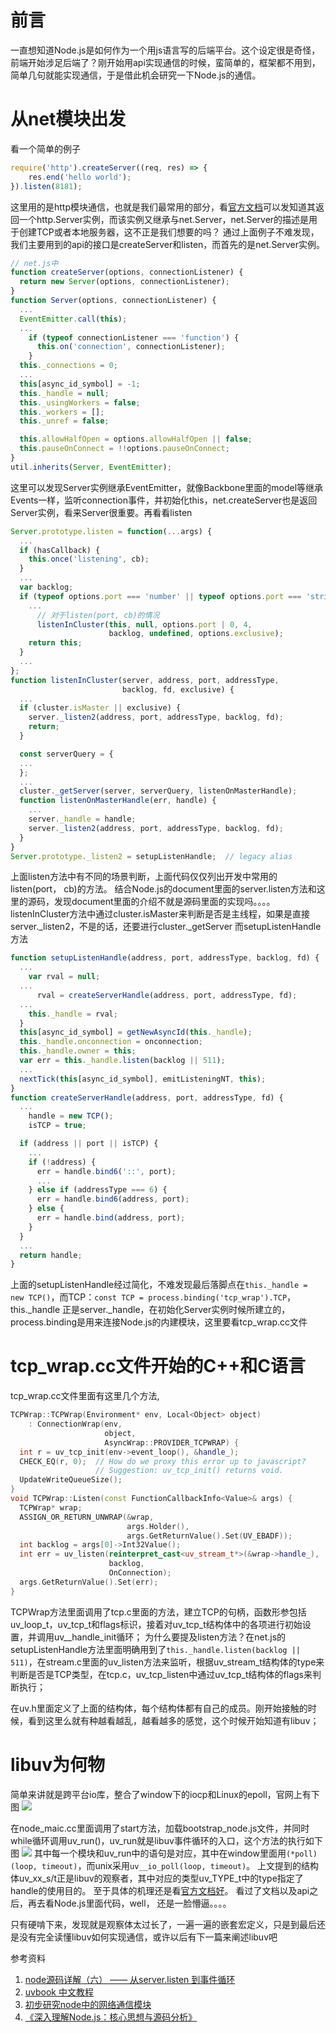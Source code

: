 # 前言
一直想知道Node.js是如何作为一个用js语言写的后端平台。这个设定很是奇怪，前端开始涉足后端了？刚开始用api实现通信的时候，蛮简单的，框架都不用到，简单几句就能实现通信，于是借此机会研究一下Node.js的通信。

# 从net模块出发
看一个简单的例子
```javascript
require('http').createServer((req, res) => {
    res.end('hello world');
}).listen(8181);
```
这里用的是http模块通信，也就是我们最常用的部分，看[官方文档](https://nodejs.org/dist/latest-v6.x/docs/api/http.html#http_http_createserver_requestlistener)可以发知道其返回一个http.Server实例，而该实例又继承与net.Server，net.Server的描述是用于创建TCP或者本地服务器，这不正是我们想要的吗？
通过上面例子不难发现，我们主要用到的api的接口是createServer和listen，而首先的是net.Server实例。
```javascript
// net.js中
function createServer(options, connectionListener) {
  return new Server(options, connectionListener);
}
function Server(options, connectionListener) {
  ...
  EventEmitter.call(this);
  ...
    if (typeof connectionListener === 'function') {
      this.on('connection', connectionListener);
    }
  this._connections = 0;
  ...
  this[async_id_symbol] = -1;
  this._handle = null;
  this._usingWorkers = false;
  this._workers = [];
  this._unref = false;

  this.allowHalfOpen = options.allowHalfOpen || false;
  this.pauseOnConnect = !!options.pauseOnConnect;
}
util.inherits(Server, EventEmitter);
```
这里可以发现Server实例继承EventEmitter，就像Backbone里面的model等继承Events一样，监听connection事件，并初始化this，net.createServer也是返回Server实例，看来Server很重要。再看看listen
```javascript
Server.prototype.listen = function(...args) {
  ...
  if (hasCallback) {
    this.once('listening', cb);
  }
  ...
  var backlog;
  if (typeof options.port === 'number' || typeof options.port === 'string') {
    ...
      // 对于listen(port, cb)的情况
      listenInCluster(this, null, options.port | 0, 4,
                      backlog, undefined, options.exclusive);
    return this;
  }
  ...
};
function listenInCluster(server, address, port, addressType,
                         backlog, fd, exclusive) {
  ...
  if (cluster.isMaster || exclusive) {
    server._listen2(address, port, addressType, backlog, fd);
    return; 
  }

  const serverQuery = {
  ...
  };
  ...
  cluster._getServer(server, serverQuery, listenOnMasterHandle);
  function listenOnMasterHandle(err, handle) {
    ...
    server._handle = handle;
    server._listen2(address, port, addressType, backlog, fd);
  }
}
Server.prototype._listen2 = setupListenHandle;  // legacy alias
```
上面listen方法中有不同的场景判断，上面代码仅仅列出开发中常用的listen(port， cb)的方法。 结合Node.js的document里面的server.listen方法和这里的源码，发现document里面的介绍不就是源码里面的实现吗。。。。listenInCluster方法中通过cluster.isMaster来判断是否是主线程，如果是直接server._listen2，不是的话，还要进行cluster._getServer
而setupListenHandle方法
```javascript
function setupListenHandle(address, port, addressType, backlog, fd) {
  ...
    var rval = null;
  ...
      rval = createServerHandle(address, port, addressType, fd);
  ...
    this._handle = rval;
  }
  this[async_id_symbol] = getNewAsyncId(this._handle);
  this._handle.onconnection = onconnection;
  this._handle.owner = this;
  var err = this._handle.listen(backlog || 511);
  ...
  nextTick(this[async_id_symbol], emitListeningNT, this);
}
function createServerHandle(address, port, addressType, fd) {
  ...
    handle = new TCP();
    isTCP = true;

  if (address || port || isTCP) {
    ...
    if (!address) {
      err = handle.bind6('::', port);
      ...
    } else if (addressType === 6) {
      err = handle.bind6(address, port);
    } else {
      err = handle.bind(address, port);
    }
  }
  ...
  return handle;
}
```
上面的setupListenHandle经过简化，不难发现最后落脚点在`this._handle = new TCP()`，而TCP：`const TCP = process.binding('tcp_wrap').TCP`，this._handle 正是server._handle，在初始化Server实例时候所建立的，process.binding是用来连接Node.js的内建模块，这里要看tcp_wrap.cc文件

# tcp_wrap.cc文件开始的C++和C语言
tcp_wrap.cc文件里面有这里几个方法,
```C++
TCPWrap::TCPWrap(Environment* env, Local<Object> object)
    : ConnectionWrap(env,
                     object,
                     AsyncWrap::PROVIDER_TCPWRAP) {
  int r = uv_tcp_init(env->event_loop(), &handle_);
  CHECK_EQ(r, 0);  // How do we proxy this error up to javascript?
                   // Suggestion: uv_tcp_init() returns void.
  UpdateWriteQueueSize();
}
void TCPWrap::Listen(const FunctionCallbackInfo<Value>& args) {
  TCPWrap* wrap;
  ASSIGN_OR_RETURN_UNWRAP(&wrap,
                          args.Holder(),
                          args.GetReturnValue().Set(UV_EBADF));
  int backlog = args[0]->Int32Value();
  int err = uv_listen(reinterpret_cast<uv_stream_t*>(&wrap->handle_),
                      backlog,
                      OnConnection);
  args.GetReturnValue().Set(err);
}
```
TCPWrap方法里面调用了tcp.c里面的方法，建立TCP的句柄，函数形参包括uv_loop_t，uv_tcp_t和flags标识，接着对uv_tcp_t结构体中的各项进行初始设置，并调用uv__handle_init循环；
为什么要提及listen方法？在net.js的setupListenHandle方法里面明确用到了`this._handle.listen(backlog || 511)`，在stream.c里面的uv_listen方法来监听，根据uv_stream_t结构体的type来判断是否是TCP类型，在tcp.c，uv_tcp_listen中通过uv_tcp_t结构体的flags来判断执行；

在uv.h里面定义了上面的结构体，每个结构体都有自己的成员。刚开始接触的时候，看到这里么就有种越看越乱，越看越多的感觉，这个时候开始知道有libuv；

# libuv为何物
简单来讲就是跨平台io库，整合了window下的iocp和Linux的epoll，官网上有下图
![](https://github.com/funfish/blog/raw/master/images/libuv.PNG)

在node_maic.cc里面调用了start方法，加载bootstrap_node.js文件，并同时while循环调用uv_run()，uv_run就是libuv事件循环的入口，这个方法的执行如下图
![](https://github.com/funfish/blog/raw/master/images/uv_run.PNG)
其中每一个模块和uv_run中的语句是对应，其中在window里面用`(*poll)(loop, timeout)`，而unix采用`uv__io_poll(loop, timeout)`。 
上文提到的结构体uv_xx_s/t正是libuv的观察者，其中对应的类型uv_TYPE_t中的type指定了handle的使用目的。 至于具体的机理还是看[官方文档好](http://docs.libuv.org/en/v1.x/#documentation)。
看过了文档以及api之后，再去看Node.js里面代码，well， 还是一脸懵逼。。。。

只有硬啃下来，发现就是观察体太过长了，一遍一遍的嵌套宏定义，只是到最后还是没有完全读懂libuv如何实现通信，或许以后有下一篇来阐述libuv吧

参考资料
1. [node源码详解（六） —— 从server.listen 到事件循环](https://cnodejs.org/topic/5716137fe84805cd5410ea21)
2. [uvbook 中文教程](http://luohaha.github.io/Chinese-uvbook/source/networking.html)
3. [初步研究node中的网络通信模块](http://zhenhua-lee.github.io/node/socket.html)
4. [《深入理解Node.js：核心思想与源码分析》](https://yjhjstz.gitbooks.io/deep-into-node/)
